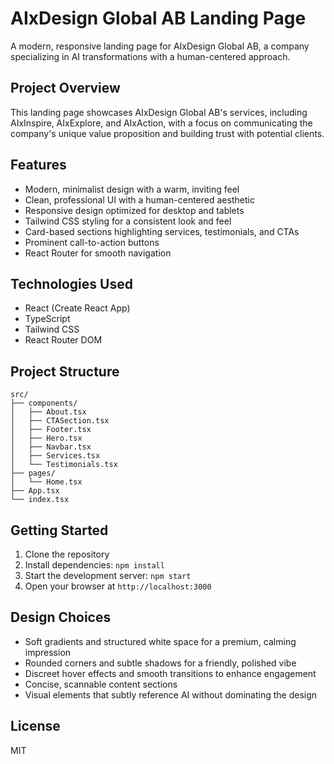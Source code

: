 # AIxDesign Global AB Landing Page

A modern, responsive landing page for AIxDesign Global AB, a company specializing in AI transformations with a human-centered approach.

## Project Overview

This landing page showcases AIxDesign Global AB's services, including AIxInspire, AIxExplore, and AIxAction, with a focus on communicating the company's unique value proposition and building trust with potential clients.

## Features

- Modern, minimalist design with a warm, inviting feel
- Clean, professional UI with a human-centered aesthetic
- Responsive design optimized for desktop and tablets
- Tailwind CSS styling for a consistent look and feel
- Card-based sections highlighting services, testimonials, and CTAs
- Prominent call-to-action buttons
- React Router for smooth navigation

## Technologies Used

- React (Create React App)
- TypeScript
- Tailwind CSS
- React Router DOM

## Project Structure

```
src/
├── components/
│   ├── About.tsx
│   ├── CTASection.tsx
│   ├── Footer.tsx
│   ├── Hero.tsx
│   ├── Navbar.tsx
│   ├── Services.tsx
│   └── Testimonials.tsx
├── pages/
│   └── Home.tsx
├── App.tsx
└── index.tsx
```

## Getting Started

1. Clone the repository
2. Install dependencies: `npm install`
3. Start the development server: `npm start`
4. Open your browser at `http://localhost:3000`

## Design Choices

- Soft gradients and structured white space for a premium, calming impression
- Rounded corners and subtle shadows for a friendly, polished vibe
- Discreet hover effects and smooth transitions to enhance engagement
- Concise, scannable content sections
- Visual elements that subtly reference AI without dominating the design

## License

MIT
